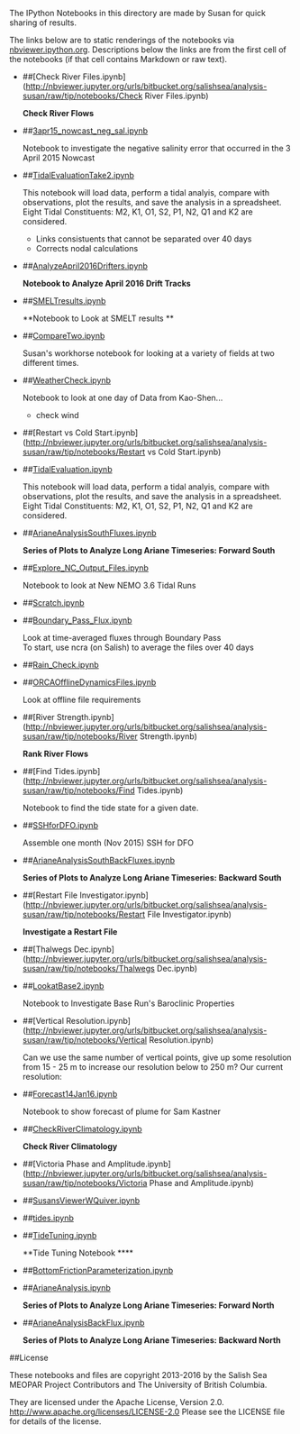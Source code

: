 The IPython Notebooks in this directory are made by Susan for
quick sharing of results.

The links below are to static renderings of the notebooks via
[nbviewer.ipython.org](http://nbviewer.ipython.org/).
Descriptions below the links are from the first cell of the notebooks
(if that cell contains Markdown or raw text).

* ##[Check River Files.ipynb](http://nbviewer.jupyter.org/urls/bitbucket.org/salishsea/analysis-susan/raw/tip/notebooks/Check River Files.ipynb)  
    
    **Check River Flows**  

* ##[3apr15_nowcast_neg_sal.ipynb](http://nbviewer.jupyter.org/urls/bitbucket.org/salishsea/analysis-susan/raw/tip/notebooks/3apr15_nowcast_neg_sal.ipynb)  
    
    Notebook to investigate the negative salinity error that occurred in the 3 April 2015 Nowcast  

* ##[TidalEvaluationTake2.ipynb](http://nbviewer.jupyter.org/urls/bitbucket.org/salishsea/analysis-susan/raw/tip/notebooks/TidalEvaluationTake2.ipynb)  
    
    This notebook will load data, perform a tidal analyis, compare with observations, plot the results, and save the analysis in a spreadsheet.  Eight Tidal Constituents: M2, K1, O1, S2, P1, N2, Q1 and K2 are considered.  
    - Links consistuents that cannot be separated over 40 days  
    - Corrects nodal calculations  

* ##[AnalyzeApril2016Drifters.ipynb](http://nbviewer.jupyter.org/urls/bitbucket.org/salishsea/analysis-susan/raw/tip/notebooks/AnalyzeApril2016Drifters.ipynb)  
    
    **Notebook to Analyze April 2016 Drift Tracks**  

* ##[SMELTresults.ipynb](http://nbviewer.jupyter.org/urls/bitbucket.org/salishsea/analysis-susan/raw/tip/notebooks/SMELTresults.ipynb)  
    
    **Notebook to Look at SMELT results **  


* ##[CompareTwo.ipynb](http://nbviewer.jupyter.org/urls/bitbucket.org/salishsea/analysis-susan/raw/tip/notebooks/CompareTwo.ipynb)  
    
    Susan's workhorse notebook for looking at a variety of fields at two different times.  

* ##[WeatherCheck.ipynb](http://nbviewer.jupyter.org/urls/bitbucket.org/salishsea/analysis-susan/raw/tip/notebooks/WeatherCheck.ipynb)  
    
    Notebook to look at one day of Data from Kao-Shen...     
    * check wind  

* ##[Restart vs Cold Start.ipynb](http://nbviewer.jupyter.org/urls/bitbucket.org/salishsea/analysis-susan/raw/tip/notebooks/Restart vs Cold Start.ipynb)  
    
* ##[TidalEvaluation.ipynb](http://nbviewer.jupyter.org/urls/bitbucket.org/salishsea/analysis-susan/raw/tip/notebooks/TidalEvaluation.ipynb)  
    
    This notebook will load data, perform a tidal analyis, compare with observations, plot the results, and save the analysis in a spreadsheet.  Eight Tidal Constituents: M2, K1, O1, S2, P1, N2, Q1 and K2 are considered.  

* ##[ArianeAnalysisSouthFluxes.ipynb](http://nbviewer.jupyter.org/urls/bitbucket.org/salishsea/analysis-susan/raw/tip/notebooks/ArianeAnalysisSouthFluxes.ipynb)  
    
    **Series of Plots to Analyze Long Ariane Timeseries: Forward South**  

* ##[Explore_NC_Output_Files.ipynb](http://nbviewer.jupyter.org/urls/bitbucket.org/salishsea/analysis-susan/raw/tip/notebooks/Explore_NC_Output_Files.ipynb)  
    
    Notebook to look at New NEMO 3.6 Tidal Runs  

* ##[Scratch.ipynb](http://nbviewer.jupyter.org/urls/bitbucket.org/salishsea/analysis-susan/raw/tip/notebooks/Scratch.ipynb)  
    
* ##[Boundary_Pass_Flux.ipynb](http://nbviewer.jupyter.org/urls/bitbucket.org/salishsea/analysis-susan/raw/tip/notebooks/Boundary_Pass_Flux.ipynb)  
    
    Look at time-averaged fluxes through Boundary Pass  
    To start, use ncra (on Salish) to average the files over 40 days  

* ##[Rain_Check.ipynb](http://nbviewer.jupyter.org/urls/bitbucket.org/salishsea/analysis-susan/raw/tip/notebooks/Rain_Check.ipynb)  
    
* ##[ORCAOfflineDynamicsFiles.ipynb](http://nbviewer.jupyter.org/urls/bitbucket.org/salishsea/analysis-susan/raw/tip/notebooks/ORCAOfflineDynamicsFiles.ipynb)  
    
    Look at offline file requirements  

* ##[River Strength.ipynb](http://nbviewer.jupyter.org/urls/bitbucket.org/salishsea/analysis-susan/raw/tip/notebooks/River Strength.ipynb)  
    
    **Rank River Flows**  

* ##[Find Tides.ipynb](http://nbviewer.jupyter.org/urls/bitbucket.org/salishsea/analysis-susan/raw/tip/notebooks/Find Tides.ipynb)  
    
    Notebook to find the tide state for a given date.  

* ##[SSHforDFO.ipynb](http://nbviewer.jupyter.org/urls/bitbucket.org/salishsea/analysis-susan/raw/tip/notebooks/SSHforDFO.ipynb)  
    
    Assemble one month (Nov 2015) SSH for DFO  

* ##[ArianeAnalysisSouthBackFluxes.ipynb](http://nbviewer.jupyter.org/urls/bitbucket.org/salishsea/analysis-susan/raw/tip/notebooks/ArianeAnalysisSouthBackFluxes.ipynb)  
    
    **Series of Plots to Analyze Long Ariane Timeseries: Backward South**  

* ##[Restart File Investigator.ipynb](http://nbviewer.jupyter.org/urls/bitbucket.org/salishsea/analysis-susan/raw/tip/notebooks/Restart File Investigator.ipynb)  
    
    **Investigate a Restart File**  

* ##[Thalwegs Dec.ipynb](http://nbviewer.jupyter.org/urls/bitbucket.org/salishsea/analysis-susan/raw/tip/notebooks/Thalwegs Dec.ipynb)  
    
* ##[LookatBase2.ipynb](http://nbviewer.jupyter.org/urls/bitbucket.org/salishsea/analysis-susan/raw/tip/notebooks/LookatBase2.ipynb)  
    
    Notebook to Investigate Base Run's Baroclinic Properties  

* ##[Vertical Resolution.ipynb](http://nbviewer.jupyter.org/urls/bitbucket.org/salishsea/analysis-susan/raw/tip/notebooks/Vertical Resolution.ipynb)  
    
    Can we use the same number of vertical points, give up some resolution from 15 - 25 m to increase our resolution below to 250 m?  Our current resolution:  

* ##[Forecast14Jan16.ipynb](http://nbviewer.jupyter.org/urls/bitbucket.org/salishsea/analysis-susan/raw/tip/notebooks/Forecast14Jan16.ipynb)  
    
    Notebook to show forecast of plume for Sam Kastner  

* ##[CheckRiverClimatology.ipynb](http://nbviewer.jupyter.org/urls/bitbucket.org/salishsea/analysis-susan/raw/tip/notebooks/CheckRiverClimatology.ipynb)  
    
    **Check River Climatology**  

* ##[Victoria Phase and Amplitude.ipynb](http://nbviewer.jupyter.org/urls/bitbucket.org/salishsea/analysis-susan/raw/tip/notebooks/Victoria Phase and Amplitude.ipynb)  
    
* ##[SusansViewerWQuiver.ipynb](http://nbviewer.jupyter.org/urls/bitbucket.org/salishsea/analysis-susan/raw/tip/notebooks/SusansViewerWQuiver.ipynb)  
    
* ##[tides.ipynb](http://nbviewer.jupyter.org/urls/bitbucket.org/salishsea/analysis-susan/raw/tip/notebooks/tides.ipynb)  
    
* ##[TideTuning.ipynb](http://nbviewer.jupyter.org/urls/bitbucket.org/salishsea/analysis-susan/raw/tip/notebooks/TideTuning.ipynb)  
    
    **Tide Tuning Notebook ****  

* ##[BottomFrictionParameterization.ipynb](http://nbviewer.jupyter.org/urls/bitbucket.org/salishsea/analysis-susan/raw/tip/notebooks/BottomFrictionParameterization.ipynb)  
    
* ##[ArianeAnalysis.ipynb](http://nbviewer.jupyter.org/urls/bitbucket.org/salishsea/analysis-susan/raw/tip/notebooks/ArianeAnalysis.ipynb)  
    
    **Series of Plots to Analyze Long Ariane Timeseries: Forward North**  

* ##[ArianeAnalysisBackFlux.ipynb](http://nbviewer.jupyter.org/urls/bitbucket.org/salishsea/analysis-susan/raw/tip/notebooks/ArianeAnalysisBackFlux.ipynb)  
    
    **Series of Plots to Analyze Long Ariane Timeseries: Backward North**  


##License

These notebooks and files are copyright 2013-2016
by the Salish Sea MEOPAR Project Contributors
and The University of British Columbia.

They are licensed under the Apache License, Version 2.0.
http://www.apache.org/licenses/LICENSE-2.0
Please see the LICENSE file for details of the license.

